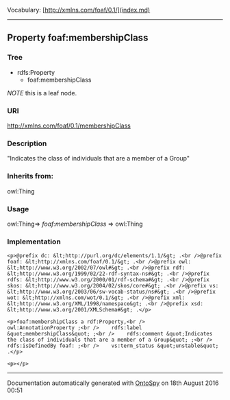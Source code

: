 Vocabulary: [http://xmlns.com/foaf/0.1/](index.md) 



---	
	




    


## Property foaf:membershipClass


### Tree

* rdfs:Property
    * foaf:membershipClass





*NOTE* this is a leaf node.


### URI
http://xmlns.com/foaf/0.1/membershipClass

### Description
&quot;Indicates the class of individuals that are a member of a Group&quot;


### Inherits from:
owl:Thing



### Usage
owl:Thing=&gt;&nbsp;_foaf:membershipClass_&nbsp;=&gt;&nbsp;owl:Thing

### Implementation
```
<p>@prefix dc: &lt;http://purl.org/dc/elements/1.1/&gt; .<br />@prefix foaf: &lt;http://xmlns.com/foaf/0.1/&gt; .<br />@prefix owl: &lt;http://www.w3.org/2002/07/owl#&gt; .<br />@prefix rdf: &lt;http://www.w3.org/1999/02/22-rdf-syntax-ns#&gt; .<br />@prefix rdfs: &lt;http://www.w3.org/2000/01/rdf-schema#&gt; .<br />@prefix skos: &lt;http://www.w3.org/2004/02/skos/core#&gt; .<br />@prefix vs: &lt;http://www.w3.org/2003/06/sw-vocab-status/ns#&gt; .<br />@prefix wot: &lt;http://xmlns.com/wot/0.1/&gt; .<br />@prefix xml: &lt;http://www.w3.org/XML/1998/namespace&gt; .<br />@prefix xsd: &lt;http://www.w3.org/2001/XMLSchema#&gt; .</p>

<p>foaf:membershipClass a rdf:Property,<br />        owl:AnnotationProperty ;<br />    rdfs:label &quot;membershipClass&quot; ;<br />    rdfs:comment &quot;Indicates the class of individuals that are a member of a Group&quot; ;<br />    rdfs:isDefinedBy foaf: ;<br />    vs:term_status &quot;unstable&quot; .</p>

<p></p>
```










---

Documentation automatically generated with [OntoSpy](http://ontospy.readthedocs.org/ "Open") on 18th August 2016 00:51